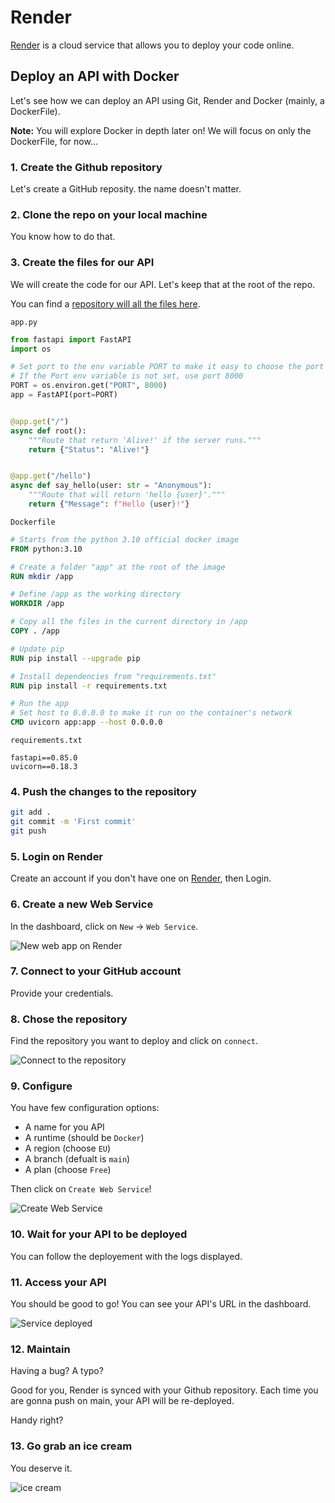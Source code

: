 # Render

[Render](https://render.com/) is a cloud service that allows you to deploy your code online.

## Deploy an API with Docker

Let's see how we can deploy an API using Git, Render and Docker (mainly, a DockerFile). 

**Note:** You will explore Docker in depth later on! We will focus on only the DockerFile, for now...

### 1. Create the Github repository

Let's create a GitHub reposity. the name doesn't matter.

### 2. Clone the repo on your local machine

You know how to do that.

### 3. Create the files for our API

We will create the code for our API. Let's keep that at the root of the repo.

You can find a [repository will all the files here](https://github.com/GraphtyLove/demo-api).

`app.py`
```python
from fastapi import FastAPI
import os

# Set port to the env variable PORT to make it easy to choose the port on the server
# If the Port env variable is not set, use port 8000
PORT = os.environ.get("PORT", 8000)
app = FastAPI(port=PORT)


@app.get("/")
async def root():
    """Route that return 'Alive!' if the server runs."""
    return {"Status": "Alive!"}


@app.get("/hello")
async def say_hello(user: str = "Anonymous"):
    """Route that will return 'hello {user}'."""
    return {"Message": f"Hello {user}!"}
```

`Dockerfile`
```Dockerfile
# Starts from the python 3.10 official docker image
FROM python:3.10

# Create a folder "app" at the root of the image
RUN mkdir /app

# Define /app as the working directory
WORKDIR /app

# Copy all the files in the current directory in /app
COPY . /app

# Update pip
RUN pip install --upgrade pip

# Install dependencies from "requirements.txt"
RUN pip install -r requirements.txt

# Run the app
# Set host to 0.0.0.0 to make it run on the container's network
CMD uvicorn app:app --host 0.0.0.0
```

`requirements.txt`
```
fastapi==0.85.0
uvicorn==0.18.3
```

### 4. Push the changes to the repository

```bash
git add .
git commit -m 'First commit'
git push
```

### 5. Login on Render

Create an account if you don't have one on [Render](https://render.com/), then Login.

### 6. Create a new Web Service

In the dashboard, click on `New` -> `Web Service`.

![New web app on Render](./assets/render_new_web_app.png)

### 7. Connect to your GitHub account

Provide your credentials.

### 8. Chose the repository

Find the repository you want to deploy and click on `connect`.

![Connect to the repository](./assets/render_connect_repo.jpg)

### 9. Configure

You have few configuration options:

- A name for you API
- A runtime (should be `Docker`)
- A region (choose `EU`)
- A branch (defualt is `main`)
- A plan (choose `Free`)

Then click on `Create Web Service`!

![Create Web Service](./assets/render_create.jpg)

### 10. Wait for your API to be deployed

You can follow the deployement with the logs displayed.

### 11. Access your API

You should be good to go! You can see your API's URL in the dashboard.

![Service deployed](./assets/render_done.jpg)

### 12. Maintain

Having a bug? A typo?

Good for you, Render is synced with your Github repository. 
Each time you are gonna push on main, your API will be re-deployed.

Handy right?

### 13. Go grab an ice cream

You deserve it.

![ice cream](https://media4.giphy.com/media/qWeQaMcQjOK4M/giphy.gif?cid=ecf05e47qeulza5ll4kzciexr9wt6hau8ow22oe25u4eq0yh&rid=giphy.gif&ct=g)